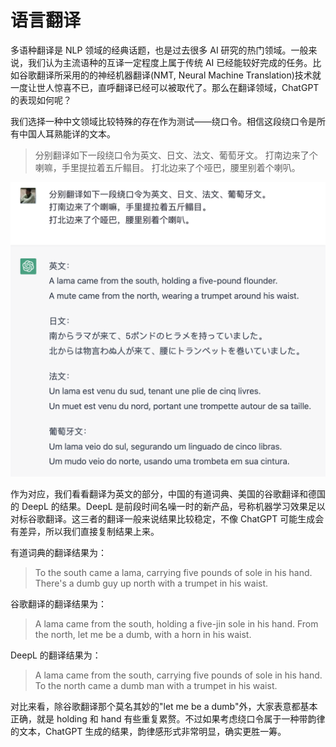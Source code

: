 # 语言翻译

多语种翻译是 NLP 领域的经典话题，也是过去很多 AI 研究的热门领域。一般来说，我们认为主流语种的互译一定程度上属于传统 AI 已经能较好完成的任务。比如谷歌翻译所采用的的神经机器翻译(NMT, Neural Machine Translation)技术就一度让世人惊喜不已，直呼翻译已经可以被取代了。那么在翻译领域，ChatGPT 的表现如何呢？

我们选择一种中文领域比较特殊的存在作为测试——绕口令。相信这段绕口令是所有中国人耳熟能详的文本。

> 分别翻译如下一段绕口令为英文、日文、法文、葡萄牙文。
> 打南边来了个喇嘛，手里提拉着五斤鳎目。
> 打北边来了个哑巴，腰里别着个喇叭。

![](/images/awesome/translate.png)

作为对应，我们看看翻译为英文的部分，中国的有道词典、美国的谷歌翻译和德国的 DeepL 的结果。DeepL 是前段时间名噪一时的新产品，号称机器学习效果足以对标谷歌翻译。这三者的翻译一般来说结果比较稳定，不像 ChatGPT 可能生成会有差异，所以我们直接复制结果上来。

有道词典的翻译结果为：

> To the south came a lama, carrying five pounds of sole in his hand.
> There's a dumb guy up north with a trumpet in his waist.

谷歌翻译的翻译结果为：

> A lama came from the south, holding a five-jin sole in his hand.
> From the north, let me be a dumb, with a horn in his waist.

DeepL 的翻译结果为：

> A lama came from the south, carrying five pounds of sole in his hand.
> To the north came a dumb man with a trumpet in his waist.

对比来看，除谷歌翻译那个莫名其妙的"let me be a dumb"外，大家表意都基本正确，就是 holding 和 hand 有些重复累赘。不过如果考虑绕口令属于一种带韵律的文本，ChatGPT 生成的结果，韵律感形式非常明显，确实更胜一筹。

